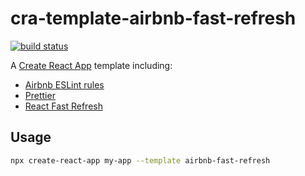 # cra-template-airbnb-fast-refresh

[![build status](https://img.shields.io/travis/com/schmuecker/cra-template-airbnb-fast-refresh?label=lint&style=flat-square)](https://travis-ci.com/github/schmuecker/cra-template-airbnb-fast-refresh)

A [Create React App](https://github.com/facebook/create-react-app) template including:
* [Airbnb ESLint rules](https://www.npmjs.com/package/eslint-config-airbnb)
* [Prettier](https://www.npmjs.com/package/prettier)
* [React Fast Refresh](https://reactnative.dev/docs/fast-refresh)

## Usage

```sh
npx create-react-app my-app --template airbnb-fast-refresh
```
